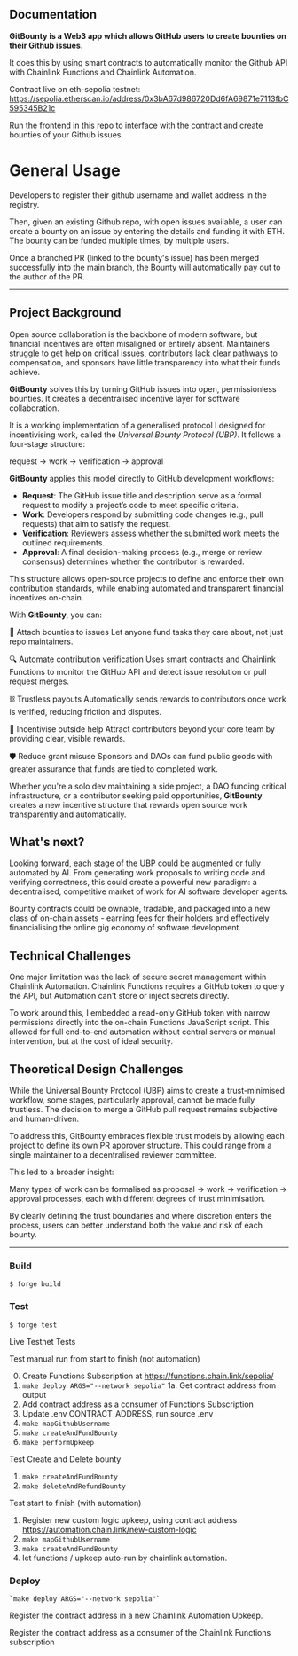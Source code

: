 ## Documentation

**GitBounty is a Web3 app which allows GitHub users to create bounties on their Github issues.**

It does this by using smart contracts to automatically monitor the Github API with Chainlink Functions and Chainlink Automation.

Contract live on eth-sepolia testnet:
https://sepolia.etherscan.io/address/0x3bA67d986720Dd6fA69871e7113fbC595345B21c

Run the frontend in this repo to interface with the contract and create bounties of your Github issues.

# General Usage

Developers to register their github username and wallet address in the registry.

Then, given an existing Github repo, with open issues available, a user can create a bounty on an issue by entering the details and funding it with ETH. The bounty can be funded multiple times, by multiple users.

Once a branched PR (linked to the bounty's issue) has been merged successfully into the main branch, the Bounty will automatically pay out to the author of the PR.

---

## Project Background

Open source collaboration is the backbone of modern software, but financial incentives are often misaligned or entirely absent. Maintainers struggle to get help on critical issues, contributors lack clear pathways to compensation, and sponsors have little transparency into what their funds achieve.

**GitBounty** solves this by turning GitHub issues into open, permissionless bounties. It creates a decentralised incentive layer for software collaboration.

It is a working implementation of a generalised protocol I designed for incentivising work, called the _Universal Bounty Protocol (UBP)_. It follows a four-stage structure:

request → work → verification → approval

**GitBounty** applies this model directly to GitHub development workflows:

- **Request**: The GitHub issue title and description serve as a formal request to modify a project’s code to meet specific criteria.
- **Work**: Developers respond by submitting code changes (e.g., pull requests) that aim to satisfy the request.
- **Verification**: Reviewers assess whether the submitted work meets the outlined requirements.
- **Approval**: A final decision-making process (e.g., merge or review consensus) determines whether the contributor is rewarded.

This structure allows open-source projects to define and enforce their own contribution standards, while enabling automated and transparent financial incentives on-chain.

With **GitBounty**, you can:

💸 Attach bounties to issues
Let anyone fund tasks they care about, not just repo maintainers.

🔍 Automate contribution verification
Uses smart contracts and Chainlink Functions to monitor the GitHub API and detect issue resolution or pull request merges.

⛓ Trustless payouts
Automatically sends rewards to contributors once work is verified, reducing friction and disputes.

🤝 Incentivise outside help
Attract contributors beyond your core team by providing clear, visible rewards.

🛡 Reduce grant misuse
Sponsors and DAOs can fund public goods with greater assurance that funds are tied to completed work.

Whether you're a solo dev maintaining a side project, a DAO funding critical infrastructure, or a contributor seeking paid opportunities, **GitBounty** creates a new incentive structure that rewards open source work transparently and automatically.

## What's next?

Looking forward, each stage of the UBP could be augmented or fully automated by AI. From generating work proposals to writing code and verifying correctness, this could create a powerful new paradigm: a decentralised, competitive market of work for AI software developer agents.

Bounty contracts could be ownable, tradable, and packaged into a new class of on-chain assets - earning fees for their holders and effectively financialising the online gig economy of software development.

## Technical Challenges

One major limitation was the lack of secure secret management within Chainlink Automation. Chainlink Functions requires a GitHub token to query the API, but Automation can't store or inject secrets directly.

To work around this, I embedded a read-only GitHub token with narrow permissions directly into the on-chain Functions JavaScript script. This allowed for full end-to-end automation without central servers or manual intervention, but at the cost of ideal security.

## Theoretical Design Challenges

While the Universal Bounty Protocol (UBP) aims to create a trust-minimised workflow, some stages, particularly approval, cannot be made fully trustless. The decision to merge a GitHub pull request remains subjective and human-driven.

To address this, GitBounty embraces flexible trust models by allowing each project to define its own PR approver structure. This could range from a single maintainer to a decentralised reviewer committee.

This led to a broader insight:

Many types of work can be formalised as proposal → work → verification → approval processes, each with different degrees of trust minimisation.

By clearly defining the trust boundaries and where discretion enters the process, users can better understand both the value and risk of each bounty.

---

### Build

```shell
$ forge build
```

### Test

```shell
$ forge test
```

Live Testnet Tests

Test manual run from start to finish (not automation)

0. Create Functions Subscription at https://functions.chain.link/sepolia/
1. `make deploy ARGS="--network sepolia"`
   1a. Get contract address from output
2. Add contract address as a consumer of Functions Subscription
3. Update .env CONTRACT_ADDRESS, run source .env
4. `make mapGithubUsername`
5. `make createAndFundBounty`
6. `make performUpkeep`

Test Create and Delete bounty

1. `make createAndFundBounty`
2. `make deleteAndRefundBounty`

Test start to finish (with automation)

1. Register new custom logic upkeep, using contract address https://automation.chain.link/new-custom-logic
2. `make mapGithubUsername`
3. `make createAndFundBounty`
4. let functions / upkeep auto-run by chainlink automation.

### Deploy

```shell
`make deploy ARGS="--network sepolia"`
```

Register the contract address in a new Chainlink Automation Upkeep.

Register the contract address as a consumer of the Chainlink Functions subscription

